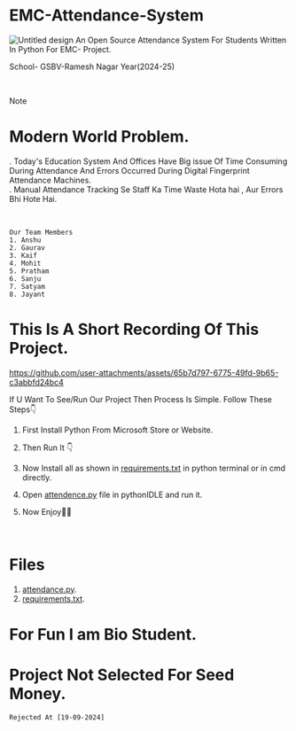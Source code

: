# EMC-Attendance-System
![Untitled design](https://github.com/user-attachments/assets/b316a2f5-d5a2-4f1e-8c2f-2e0750c0ccd7)
An Open Source Attendance System For Students Written In Python For EMC- Project. 
<br>

School- GSBV-Ramesh Nagar
Year(2024-25)

<br>  

>[!NOTE]
># Modern World Problem.
>. Today's Education System And Offices Have Big issue Of Time Consuming During Attendance And Errors Occurred     During Digital Fingerprint Attendance Machines. <br>
>. Manual Attendance Tracking Se Staff Ka Time Waste Hota hai , Aur Errors Bhi Hote Hai.



<br>


```
Our Team Members
1. Anshu 
2. Gaurav 
3. Kaif  
4. Mohit
5. Pratham 
6. Sanju 
7. Satyam
8. Jayant 
```


# This Is A Short Recording Of This Project.

https://github.com/user-attachments/assets/65b7d797-6775-49fd-9b65-c3abbfd24bc4



If U Want To See/Run Our Project Then Process Is Simple.
Follow These Steps👇
<br>
1. First Install Python From Microsoft Store or Website. <br> 

2. Then Run It 👇 

3. Now Install all as shown in [requirements.txt](https://github.com/mkr-infinity/EMC-Attendance-System/blob/main/requirements.txt) in python terminal or in cmd directly.
4. Open [attendence.py](https://github.com/mkr-infinity/EMC-Attendance-System/blob/main/attendance.py) file in pythonIDLE and run it. <br>

5. Now Enjoy🥳🥳

<br>

# Files

1. [attendance.py](https://github.com/mkr-infinity/EMC-Attendance-System/blob/main/attendance.py).
2. [requirements.txt](https://github.com/mkr-infinity/EMC-Attendance-System/blob/main/requirements.txt).

# For Fun I am Bio Student.
# Project Not Selected For Seed Money.
`
Rejected At [19-09-2024]
`
